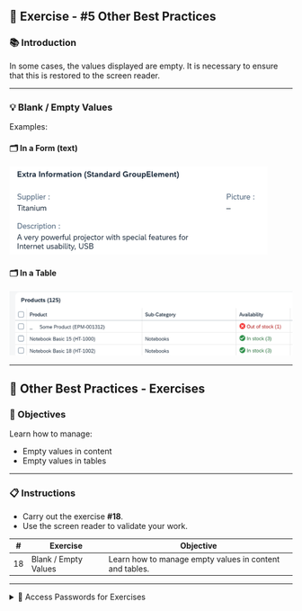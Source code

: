 ## 📝 Exercise - #5 Other Best Practices

### 📚 Introduction

In some cases, the values displayed are empty. It is necessary to ensure that this is restored to the screen reader.

---

### 💡 Blank / Empty Values

Examples:

#### 🗂️ In a Form (text)

![Form Example](./images/form_other_best_practice.png)

#### 🗂️ In a Table

![Table Example](./images/table_other_best_practice.png)

---
## 📝 Other Best Practices - Exercises
### 🎯 Objectives

Learn how to manage:

- Empty values in content
- Empty values in tables

---

### 📋 Instructions

- Carry out the exercise **#18**.
- Use the screen reader to validate your work.

| #  | Exercise             | Objective                                                    |
|----|----------------------|--------------------------------------------------------------|
| 18 | Blank / Empty Values | Learn how to manage empty values in content and tables. |

---

<details>
  <summary>🔐 Access Passwords for Exercises</summary>

Each exercise is protected by a password. Use the corresponding one below to unlock the content in the application.

| #  | Exercise Title                                                 | Password  |
|----|----------------------------------------------------------------|-----------|
| 01 | Modify Link role into a Button role                            | `vanish`  |
| 02 | Define ariaHasPopup                                            | `mosquito`|
| 03 | Define Landmarks                                               | `pride`   |
| 04 | Providing Labels for Input Controls                            | `trigger` |
| 05 | Using Invisible Text for grouped Input Controls                | `race`    |
| 06 | Input description managed by ariaDescribedBy                   | `cruise`  |
| 07 | Providing Titles for Tables                                    | `island`  |
| 08 | Providing Text Alternative for Images and Icons                | `photo`   |
| 09 | Providing Tooltips for Icon-Only Buttons                       | `need`    |
| 10 | Providing Tooltips for Segmented Button                        | `lawsuit` |
| 11 | Providing Tooltips for Icon Tabs                               | `sign`    |
| 12 | Providing Labels for Popups                                    | `horror`  |
| 13 | Field Validation                                               | `grab`    |
| 14 | Message Strip                                                  | `north`   |
| 15 | Invisible Messaging                                            | `promote` |
| 16 | Use Command Execution                                          | `surge`   |
| 17 | Set up focus handling                                          | `shrimp`  |
| 18 | Blank / Empty Values                                           | `cannon`  |

</details>
